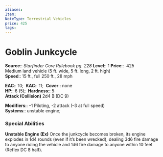 ```yaml
---
aliases: 
Item:
NoteType: Terrestrial Vehicles
price: 425
tags: 
---
```


# Goblin Junkcycle

**Source**:: _Starfinder Core Rulebook pg. 228_ 
**Level**:: 1
**Price**::  425  
Medium land vehicle (5 ft. wide, 5 ft. long, 2 ft. high)  
**Speed**:: 15 ft., full 250 ft., 28 mph  

**EAC**:: 10; 
**KAC**:: 11; 
**Cover**:: none  
**HP**:: 6 (5); 
**Hardness**:: 5  
**Attack (Collision)** 2d4 B (DC 9)  

**Modifiers**:: –1 Piloting, -2 attack (–3 at full speed)  
**Systems**:: unstable engine;  

### Special Abilities

**Unstable Engine (Ex)** Once the junkcycle becomes broken, its engine explodes in 1d4 rounds (even if it’s been wrecked), dealing 3d6 fire damage to anyone riding the vehicle and 1d6 fire damage to anyone within 10 feet (Reflex DC 8 half).
